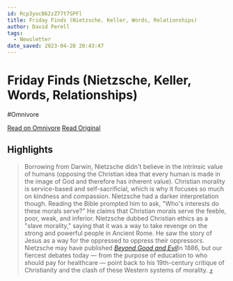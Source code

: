 ```yaml
---
id: Rcp3yocB62zZ77t7SPFl
title: Friday Finds (Nietzsche, Keller, Words, Relationships)
author: David Perell
tags:
  - Newsletter
date_saved: 2023-04-28 20:43:47
---
```


# Friday Finds (Nietzsche, Keller, Words, Relationships)
#Omnivore

[Read on Omnivore](https://omnivore.app/me/friday-finds-nietzsche-keller-words-relationships-187ca7747f1)
[Read Original](https://omnivore.app/no_url?q=369ed71e-62bc-4f40-b3d0-608db5d50e0e)

## Highlights

> Borrowing from Darwin, Nietzsche didn't believe in the intrinsic value of humans (opposing the Christian idea that every human is made in the image of God and therefore has inherent value). Christian morality is service-based and self-sacrificial, which is why it focuses so much on kindness and compassion. Nietzsche had a darker interpretation though. Reading the Bible prompted him to ask, "Who's interests do these morals serve?" He claims that Christian morals serve the feeble, poor, weak, and inferior. Nietzsche dubbed Christian ethics as a "slave morality," saying that it was a way to take revenge on the strong and powerful people in Ancient Rome. He saw the story of Jesus as a way for the oppressed to oppress their oppressors. Nietzsche may have published [_Beyond Good and Evil_](https://click.convertkit-mail.com/k0udxrxdepb6hdl52xmbl/vqh3hrhpxer24wtw/aHR0cHM6Ly9hbXpuLnRvLzQxVlRlUFA=)in 1886, but our fiercest debates today — from the purpose of education to who should pay for healthcare — point back to his 19th-century critique of Christianity and the clash of these Western systems of morality. [⤴️](https://omnivore.app/me/friday-finds-nietzsche-keller-words-relationships-187ca7747f1#2c892da4-7cb6-4685-bc19-8ff5b8ac5329) 

